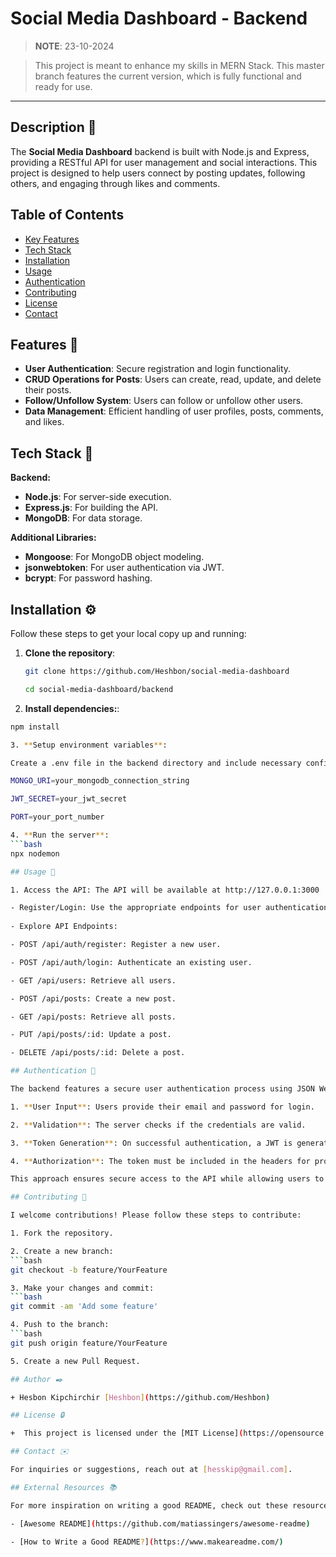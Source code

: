 # Social Media Dashboard - Backend

> **NOTE**: 23-10-2024

> This project is meant to enhance my skills in MERN Stack. This master branch features the current version, which is fully functional and ready for use.

---

## Description 💬

The **Social Media Dashboard** backend is built with Node.js and Express, providing a RESTful API for user management and social interactions. This project is designed to help users connect by posting updates, following others, and engaging through likes and comments.

## Table of Contents

- [Key Features](#key-features)
- [Tech Stack](#tech-stack)
- [Installation](#installation)
- [Usage](#usage)
- [Authentication](#authentication)
- [Contributing](#contributing)
- [License](#license)
- [Contact](#contact)

## Features 🌟

- **User Authentication**: Secure registration and login functionality.
- **CRUD Operations for Posts**: Users can create, read, update, and delete their posts.
- **Follow/Unfollow System**: Users can follow or unfollow other users.
- **Data Management**: Efficient handling of user profiles, posts, comments, and likes.

## Tech Stack 🐩

**Backend:**

- **Node.js**: For server-side execution.
- **Express.js**: For building the API.
- **MongoDB**: For data storage.

**Additional Libraries:**

- **Mongoose**: For MongoDB object modeling.
- **jsonwebtoken**: For user authentication via JWT.
- **bcrypt**: For password hashing.

## Installation ⚙️

Follow these steps to get your local copy up and running:

1. **Clone the repository**:
   ```bash
   git clone https://github.com/Heshbon/social-media-dashboard

   cd social-media-dashboard/backend

2. **Install dependencies:**:
  ```bash
  npm install

3. **Setup environment variables**: 

Create a .env file in the backend directory and include necessary configurations such as:

  MONGO_URI=your_mongodb_connection_string
  
  JWT_SECRET=your_jwt_secret
  
  PORT=your_port_number

4. **Run the server**:
  ```bash
  npx nodemon

## Usage 🚀

1. Access the API: The API will be available at http://127.0.0.1:3000

- Register/Login: Use the appropriate endpoints for user authentication.
    
- Explore API Endpoints:

  - POST /api/auth/register: Register a new user.
  
  - POST /api/auth/login: Authenticate an existing user.
  
  - GET /api/users: Retrieve all users.
  
  - POST /api/posts: Create a new post.
  
  - GET /api/posts: Retrieve all posts.
  
  - PUT /api/posts/:id: Update a post.
  
  - DELETE /api/posts/:id: Delete a post.

## Authentication 🔑

The backend features a secure user authentication process using JSON Web Tokens (JWT):

  1. **User Input**: Users provide their email and password for login.
  
  2. **Validation**: The server checks if the credentials are valid.
  
  3. **Token Generation**: On successful authentication, a JWT is generated and returned.
  
  4. **Authorization**: The token must be included in the headers for protected routes.

This approach ensures secure access to the API while allowing users to maintain their sessions seamlessly.

## Contributing 🤝

I welcome contributions! Please follow these steps to contribute:

  1. Fork the repository.
  
  2. Create a new branch:
  ```bash
  git checkout -b feature/YourFeature

3. Make your changes and commit:
  ```bash
  git commit -am 'Add some feature'

4. Push to the branch:
  ```bash
  git push origin feature/YourFeature

5. Create a new Pull Request.

## Author ✒️

+ Hesbon Kipchirchir [Heshbon](https://github.com/Heshbon)

## License 🔒

+  This project is licensed under the [MIT License](https://opensource.org/licenses/MIT) - see the [LICENSE](https://github.com/Heshbon/social-media-dashboard/blob/main/LICENSE) file for details.

## Contact ✉️

For inquiries or suggestions, reach out at [hesskip@gmail.com].

## External Resources 📚

For more inspiration on writing a good README, check out these resources:

- [Awesome README](https://github.com/matiassingers/awesome-readme)

- [How to Write a Good README?](https://www.makeareadme.com/)
